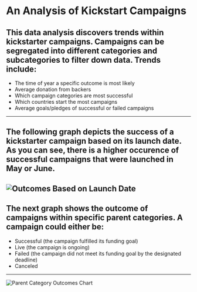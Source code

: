 # An Analysis of Kickstart Campaigns
This data analysis discovers trends within kickstarter campaigns. Campaigns can be segregated into different categories and subcategories to filter down data. Trends include: 
---
* The time of year a specific outcome is most likely
* Average donation from backers
* Which campaign categories are most successful
* Which countries start the most campaigns
* Average goals/pledges of successful or failed campaigns
---
The following graph depicts the success of a kickstarter campaign based on its launch date. As you can see, there is a higher occurence of successful campaigns that were launched in May or June. 
---
![Outcomes Based on Launch Date](/images/Outcomes_Based_on_Launch_Date.png)
--- 
The next graph shows the outcome of campaigns within specific parent categories. A campaign could either be: 
---
* Successful (the campaign fulfilled its funding goal)
* Live (the campaign is ongoing)
* Failed (the campaign did not meet its funding goal by the designated deadline)
* Canceled
---
![Parent Category Outcomes Chart](/images/Parent_Category_Outcomes_Chart.png)
